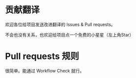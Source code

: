 # 贡献翻译
欢迎各位给项目发送改进翻译的 Issues & Pull requests。

不会也没有关系，也欢迎给项目点一个免费的小星星（左上角Star）

# Pull requests 规则
很简单。能通过 Workflow Check 就行。
